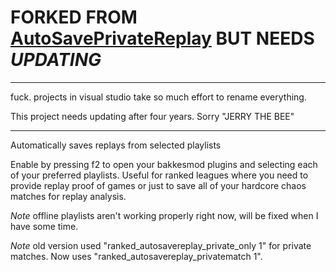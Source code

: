# FORKED FROM [AutoSavePrivateReplay](https://github.com/ubelhj/AutoSavePrivateReplay) BUT NEEDS ***UPDATING***


---
fuck. projects in visual studio take so much effort to rename everything.

This project needs updating after four years. Sorry "JERRY THE BEE"

---
Automatically saves replays from selected playlists

Enable by pressing f2 to open your bakkesmod plugins and selecting each of your preferred playlists. Useful for ranked leagues where you need to provide replay proof of games or just to save all of your hardcore chaos matches for replay analysis. 

*Note* offline playlists aren't working properly right now, will be fixed when I have some time.

*Note* old version used "ranked_autosavereplay_private_only 1" for private matches. Now uses "ranked_autosavereplay_privatematch 1".
